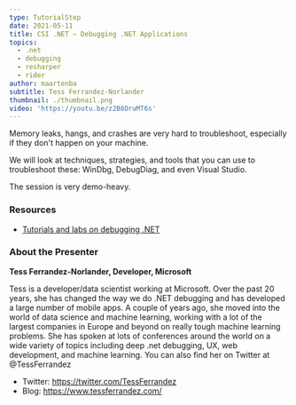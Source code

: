 ```yaml
---
type: TutorialStep
date: 2021-05-11
title: CSI .NET – Debugging .NET Applications
topics:
  - .net
  - debugging
  - resharper
  - rider
author: maartenba
subtitle: Tess Ferrandez-Norlander
thumbnail: ./thumbnail.png
video: 'https://youtu.be/z2B8OruMT6s'
---
```


Memory leaks, hangs, and crashes are very hard to troubleshoot, especially if they don't happen on your machine.

We will look at techniques, strategies, and tools that you can use to troubleshoot these: WinDbg, DebugDiag, and even Visual Studio.

The session is very demo-heavy.

### Resources

* [Tutorials and labs on debugging .NET](https://www.tessferrandez.com/postindex/)

### About the Presenter

**Tess Ferrandez-Norlander, Developer, Microsoft**

Tess is a developer/data scientist working at Microsoft. Over the past 20 years, she has changed the way we do .NET debugging and has developed a large number of mobile apps. A couple of years ago, she moved into the world of data science and machine learning, working with a lot of the largest companies in Europe and beyond on really tough machine learning problems.
She has spoken at lots of conferences around the world on a wide variety of topics including deep .net debugging, UX, web development, and machine learning. You can also find her on Twitter at @TessFerrandez

* Twitter: <https://twitter.com/TessFerrandez>
* Blog: <https://www.tessferrandez.com/>
